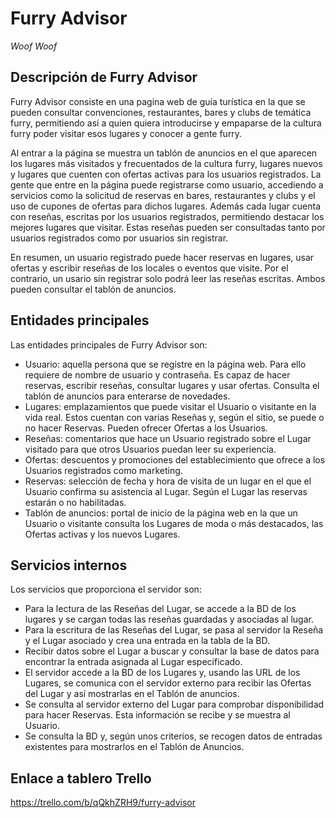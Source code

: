 # Furry Advisor
*Woof Woof*

## Descripción de Furry Advisor ##
Furry Advisor consiste en una pagina web de guía turística en la que se pueden consultar convenciones, restaurantes, bares y clubs de temática furry, permitiendo así a quien quiera introducirse y empaparse de la cultura furry poder visitar esos lugares y conocer a gente furry.

Al entrar a la página se muestra un tablón de anuncios en el que aparecen los lugares más visitados y frecuentados de la cultura furry, lugares nuevos y lugares que cuenten con ofertas activas para los usuarios registrados.
La gente que entre en la página puede registrarse como usuario, accediendo a servicios como la solicitud de reservas en bares, restaurantes y clubs y el uso de cupones de ofertas para dichos lugares. Además cada lugar cuenta con reseñas, escritas por los usuarios registrados, permitiendo destacar los mejores lugares que visitar. Estas reseñas pueden ser consultadas tanto por usuarios registrados como por usuarios sin registrar.

En resumen, un usuario registrado puede hacer reservas en lugares, usar ofertas y escribir reseñas de los locales o eventos que visite. Por el contrario, un usario sin registrar solo podrá leer las reseñas escritas. Ambos pueden consultar el tablón de anuncios.

## Entidades principales ##
Las entidades principales de Furry Advisor son:
- Usuario: aquella persona que se registre en la página web. Para ello requiere de nombre de usuario y contraseña. Es capaz de hacer reservas, escribir reseñas, consultar lugares y usar ofertas. Consulta el tablón de anuncios para enterarse de novedades.
- Lugares: emplazamientos que puede visitar el Usuario o visitante en la vida real. Estos cuentan con varias Reseñas y, según el sitio, se puede o no hacer Reservas. Pueden ofrecer Ofertas a los Usuarios.
- Reseñas: comentarios que hace un Usuario registrado sobre el Lugar visitado para que otros Usuarios puedan leer su experiencia.
- Ofertas: descuentos y promociones del establecimiento que ofrece a los Usuarios registrados como marketing.
- Reservas: selección de fecha y hora de visita de un lugar en el que el Usuario confirma su asistencia al Lugar. Según el Lugar las reservas estarán o no habilitadas.
- Tablón de anuncios: portal de inicio de la página web en la que un Usuario o visitante consulta los Lugares de moda o más destacados, las Ofertas activas y los nuevos Lugares.

## Servicios internos ##
Los servicios que proporciona el servidor son:
- Para la lectura de las Reseñas del Lugar, se accede a la BD de los lugares y se cargan todas las reseñas guardadas y asociadas al lugar.
- Para la escritura de las Reseñas del Lugar, se pasa al servidor la Reseña y el Lugar asociado y crea una entrada en la tabla de la BD.
- Recibir datos sobre el Lugar a buscar y consultar la base de datos para encontrar la entrada asignada al Lugar especificado.
- El servidor accede a la BD de los Lugares y, usando las URL de los Lugares, se comunica con el servidor externo para recibir las Ofertas del Lugar y así mostrarlas en el Tablón de anuncios.
- Se consulta al servidor externo del Lugar para comprobar disponibilidad para hacer Reservas. Esta información se recibe y se muestra al Usuario.
- Se consulta la BD y, según unos criterios, se recogen datos de entradas existentes para mostrarlos en el Tablón de Anuncios.

## Enlace a tablero Trello ##
https://trello.com/b/qQkhZRH9/furry-advisor
